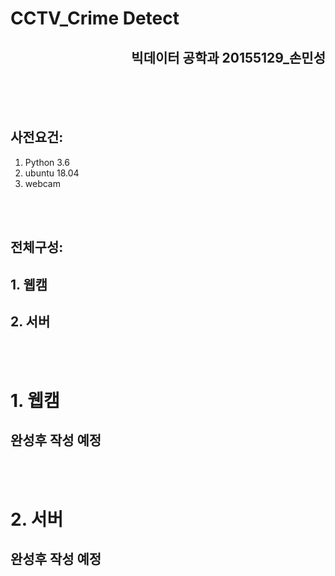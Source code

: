 # CCTV_Crime Detect
## <div style="text-align: right"> 빅데이터 공학과 20155129_손민성 </div>
<br><br><br>

## 사전요건:
1. Python 3.6
2. ubuntu 18.04
3. webcam

<br><br>

## 전체구성:
## 1. 웹캠
## 2. 서버

<br><br >
# 1. 웹캠

## 완성후 작성 예정

<br><br>
# 2. 서버
## 완성후 작성 예정
